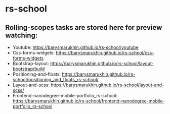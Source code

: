 # rs-school

## Rolling-scopes tasks are stored here for preview watching:

- Youtube: https://barysmarukhin.github.io/rs-school/youtube
- Css-forms-widgets: https://barysmarukhin.github.io/rs-school/css-forms-widgets
- Bootstrap-layout: https://barysmarukhin.github.io/rs-school/layout-bootstrap/build
- Positioning-and-floats: https://barysmarukhin.github.io/rs-school/positioning_and_floats_rs-school/
- Layout-and-scss: https://barysmarukhin.github.io/rs-school/layout-and-scss/
- Frontend-nanodegree-mobile-portfolio_rs-school: https://barysmarukhin.github.io/rs-school/frontend-nanodegree-mobile-portfolio_rs-school
